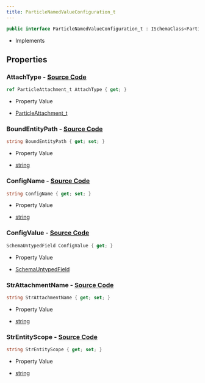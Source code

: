 ```yaml
---
title: ParticleNamedValueConfiguration_t
---
```


```csharp
public interface ParticleNamedValueConfiguration_t : ISchemaClass<ParticleNamedValueConfiguration_t>, ISchemaField, ISchemaClass, INativeHandle
```

- Implements

## Properties

### **AttachType** - [Source Code](https://github.com/swiftly-solution/swiftlys2/blob/main/managed/src/SwiftlyS2.Generated/Schemas/Interfaces/ParticleNamedValueConfiguration_t.cs#L21)

```csharp
ref ParticleAttachment_t AttachType { get; }
```

- Property Value

- [ParticleAttachment_t](/docs/api/shared/schemadefinitions/particleattachment_t)

### **BoundEntityPath** - [Source Code](https://github.com/swiftly-solution/swiftlys2/blob/main/managed/src/SwiftlyS2.Generated/Schemas/Interfaces/ParticleNamedValueConfiguration_t.cs#L23)

```csharp
string BoundEntityPath { get; set; }
```

- Property Value

- [string](https://learn.microsoft.com/dotnet/api/system.string)

### **ConfigName** - [Source Code](https://github.com/swiftly-solution/swiftlys2/blob/main/managed/src/SwiftlyS2.Generated/Schemas/Interfaces/ParticleNamedValueConfiguration_t.cs#L16)

```csharp
string ConfigName { get; set; }
```

- Property Value

- [string](https://learn.microsoft.com/dotnet/api/system.string)

### **ConfigValue** - [Source Code](https://github.com/swiftly-solution/swiftlys2/blob/main/managed/src/SwiftlyS2.Generated/Schemas/Interfaces/ParticleNamedValueConfiguration_t.cs#L19)

```csharp
SchemaUntypedField ConfigValue { get; }
```

- Property Value

- [SchemaUntypedField](/docs/api/shared/schemas/schemauntypedfield)

### **StrAttachmentName** - [Source Code](https://github.com/swiftly-solution/swiftlys2/blob/main/managed/src/SwiftlyS2.Generated/Schemas/Interfaces/ParticleNamedValueConfiguration_t.cs#L27)

```csharp
string StrAttachmentName { get; set; }
```

- Property Value

- [string](https://learn.microsoft.com/dotnet/api/system.string)

### **StrEntityScope** - [Source Code](https://github.com/swiftly-solution/swiftlys2/blob/main/managed/src/SwiftlyS2.Generated/Schemas/Interfaces/ParticleNamedValueConfiguration_t.cs#L25)

```csharp
string StrEntityScope { get; set; }
```

- Property Value

- [string](https://learn.microsoft.com/dotnet/api/system.string)

